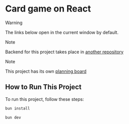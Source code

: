 # Card game on React

> [!WARNING]
> The links below open in the current window by default.

> [!NOTE]  
> Backend for this project takes place in [another repository](https://github.com/bondarenkoilya1/card-game-server)

> [!NOTE]  
> This project has its own [planning board](https://github.com/users/bondarenkoilya1/projects/4)


## How to Run This Project

To run this project, follow these steps:

```bash
bun install
```

```bash
bun dev
```
